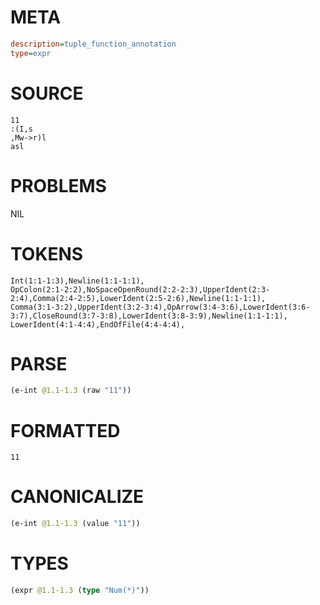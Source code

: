 # META
~~~ini
description=tuple_function_annotation
type=expr
~~~
# SOURCE
~~~roc
11
:(I,s
,Mw->r)l
asl
~~~
# PROBLEMS
NIL
# TOKENS
~~~zig
Int(1:1-1:3),Newline(1:1-1:1),
OpColon(2:1-2:2),NoSpaceOpenRound(2:2-2:3),UpperIdent(2:3-2:4),Comma(2:4-2:5),LowerIdent(2:5-2:6),Newline(1:1-1:1),
Comma(3:1-3:2),UpperIdent(3:2-3:4),OpArrow(3:4-3:6),LowerIdent(3:6-3:7),CloseRound(3:7-3:8),LowerIdent(3:8-3:9),Newline(1:1-1:1),
LowerIdent(4:1-4:4),EndOfFile(4:4-4:4),
~~~
# PARSE
~~~clojure
(e-int @1.1-1.3 (raw "11"))
~~~
# FORMATTED
~~~roc
11
~~~
# CANONICALIZE
~~~clojure
(e-int @1.1-1.3 (value "11"))
~~~
# TYPES
~~~clojure
(expr @1.1-1.3 (type "Num(*)"))
~~~
